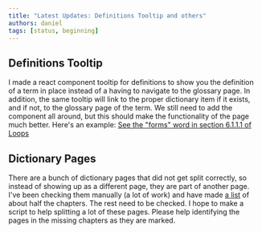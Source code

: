 ```yaml
---
title: "Latest Updates: Definitions Tooltip and others"
authors: daniel
tags: [status, beginning]
---
```


## Definitions Tooltip

I made a react component tooltip for definitions to show you the definition of a term in place instead of a having to navigate to the glossary page. In addition, the same tooltip will link to the proper dictionary item if it exists, and if not, to the glossary page of the term. We still need to add the component all around, but this should make the functionality of the page much better. Here's an example: [See the "forms" word in section 6.1.1.1 of Loops](/docs/chap-6/g-b-the-loop-facility)

## Dictionary Pages

There are a bunch of dictionary pages that did not get split correctly, so instead of showing up as a different page, they are part of another page. I've been checking them manually (a lot of work) and have made [a list](/docs/contribute) of about half the chapters. The rest need to be checked. I hope to make a script to help splitting a lot of these pages. Please help identifying the pages in the missing chapters as they are marked.

